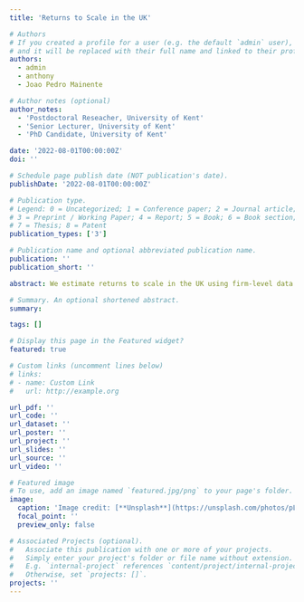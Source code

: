 ```yaml
---
title: 'Returns to Scale in the UK'

# Authors
# If you created a profile for a user (e.g. the default `admin` user), write the username (folder name) here
# and it will be replaced with their full name and linked to their profile.
authors:
  - admin
  - anthony
  - Joao Pedro Mainente 

# Author notes (optional)
author_notes:
  - 'Postdoctoral Reseacher, University of Kent'
  - 'Senior Lecturer, University of Kent'
  - 'PhD Candidate, University of Kent'

date: '2022-08-01T00:00:00Z'
doi: ''

# Schedule page publish date (NOT publication's date).
publishDate: '2022-08-01T00:00:00Z'

# Publication type.
# Legend: 0 = Uncategorized; 1 = Conference paper; 2 = Journal article;
# 3 = Preprint / Working Paper; 4 = Report; 5 = Book; 6 = Book section;
# 7 = Thesis; 8 = Patent
publication_types: ['3']

# Publication name and optional abbreviated publication name.
publication: ''
publication_short: ''

abstract: We estimate returns to scale in the UK using firm-level data and production function estimation. We follow various methodologies, including the control function approach (e.g. Ackerberg, Caves and Frazer 2015) and the cost share approach (e.g. Gandhi, Navarro and Rivers 2020). Returns to scale is estimated over time, across industries and regions, and over the firm age and size distribution. We find evidence of returns to scale slightly above unity, and that it has risen over time. 

# Summary. An optional shortened abstract.
summary: 

tags: []

# Display this page in the Featured widget?
featured: true

# Custom links (uncomment lines below)
# links:
# - name: Custom Link
#   url: http://example.org

url_pdf: ''
url_code: ''
url_dataset: ''
url_poster: ''
url_project: ''
url_slides: ''
url_source: ''
url_video: ''

# Featured image
# To use, add an image named `featured.jpg/png` to your page's folder.
image:
  caption: 'Image credit: [**Unsplash**](https://unsplash.com/photos/pLCdAaMFLTE)'
  focal_point: ''
  preview_only: false

# Associated Projects (optional).
#   Associate this publication with one or more of your projects.
#   Simply enter your project's folder or file name without extension.
#   E.g. `internal-project` references `content/project/internal-project/index.md`.
#   Otherwise, set `projects: []`.
projects: ''
---
```

